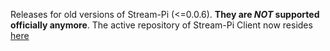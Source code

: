 Releases for old versions of Stream-Pi (<=0.0.6). **They are *NOT* supported officially anymore**. The active repository of Stream-Pi Client now resides [here](https://github.com/stream-pi/client)
